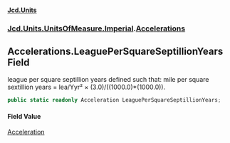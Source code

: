 #### [Jcd.Units](index 'index')
### [Jcd.Units.UnitsOfMeasure.Imperial](Jcd.Units.UnitsOfMeasure.Imperial 'Jcd.Units.UnitsOfMeasure.Imperial').[Accelerations](Accelerations 'Jcd.Units.UnitsOfMeasure.Imperial.Accelerations')

## Accelerations.LeaguePerSquareSeptillionYears Field

league per square septillion years defined such that: mile per square sextillion years = lea/Yyr² ×
(3.0)/((1000.0)*(1000.0)).

```csharp
public static readonly Acceleration LeaguePerSquareSeptillionYears;
```

#### Field Value
[Acceleration](Acceleration 'Jcd.Units.UnitTypes.Acceleration')